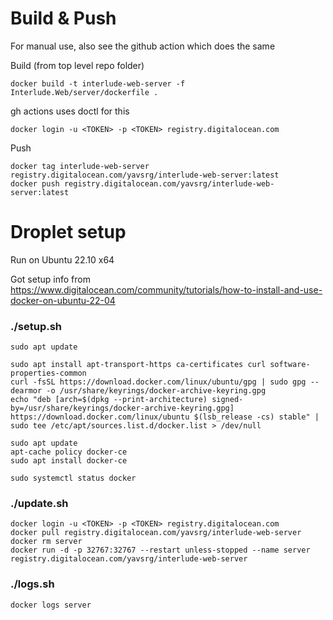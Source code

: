 # Build & Push

For manual use, also see the github action which does the same

Build (from top level repo folder)
```
docker build -t interlude-web-server -f Interlude.Web/server/dockerfile .
```

gh actions uses doctl for this
```
docker login -u <TOKEN> -p <TOKEN> registry.digitalocean.com
```

Push
```
docker tag interlude-web-server registry.digitalocean.com/yavsrg/interlude-web-server:latest
docker push registry.digitalocean.com/yavsrg/interlude-web-server:latest
```

# Droplet setup

Run on Ubuntu 22.10 x64

Got setup info from https://www.digitalocean.com/community/tutorials/how-to-install-and-use-docker-on-ubuntu-22-04

### ./setup.sh
```
sudo apt update

sudo apt install apt-transport-https ca-certificates curl software-properties-common
curl -fsSL https://download.docker.com/linux/ubuntu/gpg | sudo gpg --dearmor -o /usr/share/keyrings/docker-archive-keyring.gpg
echo "deb [arch=$(dpkg --print-architecture) signed-by=/usr/share/keyrings/docker-archive-keyring.gpg] https://download.docker.com/linux/ubuntu $(lsb_release -cs) stable" | sudo tee /etc/apt/sources.list.d/docker.list > /dev/null

sudo apt update
apt-cache policy docker-ce
sudo apt install docker-ce

sudo systemctl status docker
```

### ./update.sh
```
docker login -u <TOKEN> -p <TOKEN> registry.digitalocean.com
docker pull registry.digitalocean.com/yavsrg/interlude-web-server
docker rm server
docker run -d -p 32767:32767 --restart unless-stopped --name server registry.digitalocean.com/yavsrg/interlude-web-server
```

### ./logs.sh
```
docker logs server
```